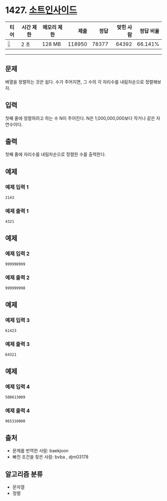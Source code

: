 # 1427. [소트인사이드](https://www.acmicpc.net/problem/1427)

| 티어 | 시간 제한 | 메모리 제한 | 제출 | 정답 | 맞힌 사람 | 정답 비율 |
|---|---|---|---:|---:|---:|---:|
| <img src="https://static.solved.ac/tier_small/6.svg" width="50%" /> | 2 초 | 128 MB | 118950 | 78377 | 64392 | 66.141% |

---

## 문제

배열을 정렬하는 것은 쉽다. 수가 주어지면, 그 수의 각 자리수를 내림차순으로 정렬해보자.

## 입력

첫째 줄에 정렬하려고 하는 수 N이 주어진다. N은 1,000,000,000보다 작거나 같은 자연수이다.

## 출력

첫째 줄에 자리수를 내림차순으로 정렬한 수를 출력한다.

## 예제

### 예제 입력 1

```
2143
```

### 예제 출력 1

```
4321
```

## 예제

### 예제 입력 2

```
999998999
```

### 예제 출력 2

```
999999998
```

## 예제

### 예제 입력 3

```
61423
```

### 예제 출력 3

```
64321
```

## 예제

### 예제 입력 4

```
500613009
```

### 예제 출력 4

```
965310000
```

## 출처

- 문제를 번역한 사람: baekjoon
- 빠진 조건을 찾은 사람: bvba , djm03178

## 알고리즘 분류

- 문자열
- 정렬

